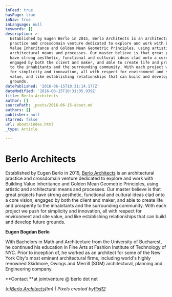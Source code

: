```yaml
---
inFeed: true
hasPage: true
inNav: true
inLanguage: null
keywords: []
description: >-
  Established by Eugen Berlo in 2015, Berlo Architects is an architectural
  practice and crossdomain venture dedicated to explore and work with Building
  Value Inheritance and Golden Mean Geometric Principles, using artistic and
  architectural means and processes. Our master believe is that great projects
  have strong aesthetic, functional and cultural ideas clad onto a core vision,
  engaged by both the client and maker, and able to create life and prosperity
  to the inhabitants and the surrounding community. With each project we push
  for simplicity and innovation, all with respect for environment and site
  value, and like establishing relationships that can build and develop future
  grounds.
datePublished: '2016-06-15T10:31:14.177Z'
dateModified: '2016-06-15T10:31:05.939Z'
title: Berlo Architects
author: []
sourcePath: _posts/2016-06-15-about.md
authors: []
publisher: null
starred: false
url: about/index.html
_type: Article

---
```

# Berlo Architects

Established by Eugen Berlo in 2015, [Berlo Architects][0] is an architectural practice and crossdomain venture dedicated to explore and work with Building Value Inheritance and Golden Mean Geometric Principles, using artistic and architectural means and processes. Our master believe is that great projects have strong aesthetic, functional and cultural ideas clad onto a core vision, engaged by both the client and maker, and able to create life and prosperity to the inhabitants and the surrounding community. With each project we push for simplicity and innovation, all with respect for environment and site value, and like establishing relationships that can build and develop future grounds.

**Eugen Bogdan Berlo**

With Bachelors in Math and Architecture from the University of Bucharest, he continued his education in Fine Arts at Fashion Institute of Technology of NYC. Prior to inception of, he worked as an architect for some of the New York City's most eminent architectural firms, including world's highly renowned Skidmore, Owings and Merrill (SOM) architectural, planning and Engineering company.

**Contact **at jointventure @ berlo dot net

_(c)[Berlo Architects][0](tm) | Pixels created by[PixR2][1]_   

  
  


[0]: http://www.berlo.ro/
[1]: http://pixr2.com/